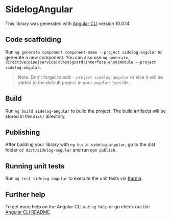 # SidelogAngular

This library was generated with [Angular CLI](https://github.com/angular/angular-cli) version 10.0.14.

## Code scaffolding

Run `ng generate component component-name --project sidelog-angular` to generate a new component. You can also use `ng generate directive|pipe|service|class|guard|interface|enum|module --project sidelog-angular`.
> Note: Don't forget to add `--project sidelog-angular` or else it will be added to the default project in your `angular.json` file. 

## Build

Run `ng build sidelog-angular` to build the project. The build artifacts will be stored in the `dist/` directory.

## Publishing

After building your library with `ng build sidelog-angular`, go to the dist folder `cd dist/sidelog-angular` and run `npm publish`.

## Running unit tests

Run `ng test sidelog-angular` to execute the unit tests via [Karma](https://karma-runner.github.io).

## Further help

To get more help on the Angular CLI use `ng help` or go check out the [Angular CLI README](https://github.com/angular/angular-cli/blob/master/README.md).
